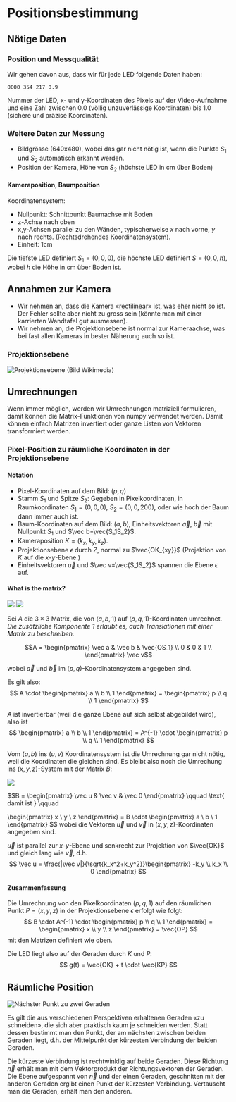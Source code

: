 # Positionsbestimmung
## Nötige Daten
### Position und Messqualität
Wir gehen davon aus, dass wir für jede LED folgende Daten haben:

    0000 354 217 0.9

Nummer der LED, x- und y-Koordinaten des Pixels auf der Video-Aufnahme und eine Zahl zwischen 0.0 (völlig unzuverlässige Koordinaten) bis 1.0 (sichere und präzise Koordinaten).


### Weitere Daten zur Messung
  * Bildgrösse (640x480), wobei das gar nicht nötig ist, 
wenn die Punkte $S_1$ und $S_2$ automatisch erkannt werden.
  * Position der Kamera, Höhe von $S_2$ (höchste LED in cm über Boden)

#### Kameraposition, Baumposition

Koordinatensystem:
  * Nullpunkt: Schnittpunkt Baumachse mit Boden
  * z-Achse nach oben
  * x,y-Achsen parallel zu den Wänden, typischerweise $x$ nach vorne, $y$ nach rechts. (Rechtsdrehendes Koordinatensystem).
  * Einheit: 1cm

Die tiefste LED definiert $S_1 = (0,0,0)$, die höchste LED definiert $S=(0,0,h)$, wobei $h$ die Höhe in cm über Boden ist.




## Annahmen zur Kamera
  * Wir nehmen an, dass die Kamera 
«[rectilinear](https://en.wikipedia.org/wiki/Rectilinear_lens)» ist, was eher nicht so ist. Der Fehler sollte aber nicht zu gross sein (könnte man mit einer karrierten Wandtafel gut ausmessen).
  * Wir nehmen an, die Projektionsebene ist normal zur Kameraachse, was bei fast allen Kameras in bester Näherung auch so ist.

### Projektionsebene

![Projektionsebene](https://upload.wikimedia.org/wikipedia/en/thumb/d/d2/Perspectiva-2.svg/578px-Perspectiva-2.svg.png) (Bild Wikimedia)

## Umrechnungen
Wenn immer möglich, werden wir Umrechnungen matriziell formulieren, damit können die Matrix-Funktionen von numpy verwendet werden. Damit können einfach Matrizen invertiert oder ganze Listen von Vektoren transformiert werden.
### Pixel-Position zu räumliche Koordinaten in der Projektionsebene

#### Notation
  * Pixel-Koordinaten auf dem Bild: $(p,q)$
  * Stamm $S_1$ und Spitze $S_2$:
     Gegeben in Pixelkoordinaten, in Raumkoordinaten $S_1=(0,0,0)$, $S_2=(0,0,200)$, oder wie hoch der Baum dann immer auch ist.
  * Baum-Koordinaten auf dem Bild: $(a,b)$, Einheitsvektoren $\vec a$, $\vec b$ mit Nullpunkt $S_1$ und $\vec b=\vec{S_1S_2}$.
  * Kameraposition $K=(k_x, k_y, k_z)$.
  * Projektionsebene $\epsilon$ durch $Z$, normal zu $\vec{OK_{xy}}$ (Projektion von $K$ auf die $x$-$y$-Ebene.)
  * Einheitsvektoren $\vec u$ und $\vec v=\vec{S_1S_2}$ spannen die Ebene $\epsilon$ auf.

#### What is the matrix?

![](coordinate-transform-01.jpg) ![](coordinate-transform-02.jpg)


Sei $A$ die $3 \times 3$ 
Matrix, die von $(a,b,1)$ auf 
$(p,q,1)$-Koordinaten umrechnet.
*Die zusätzliche Komponente 1 erlaubt es, auch Translationen mit einer Matrix zu beschreiben.*

```math
A = \begin{pmatrix}
\vec a & \vec b & \vec{OS_1} \\
0 & 0 & 1 \\
\end{pmatrix} \vec v
```

wobei $\vec a$ und $\vec b$ im $(p,q)$-Koordinatensystem angegeben sind.

Es gilt also:
$$ A \cdot \begin{pmatrix} 
a \\ b \\ 1 \end{pmatrix} =
\begin{pmatrix}
p \\ q \\ 1 \end{pmatrix}
$$

$A$ ist invertierbar (weil die ganze Ebene auf sich selbst abgebildet wird), also ist
$$
\begin{pmatrix} 
a \\ b \\ 1 \end{pmatrix} = 
A^{-1} \cdot 
\begin{pmatrix}
p \\ q \\ 1 \end{pmatrix}
$$

Vom $(a,b)$ ins $(u,v)$ Koordinatensystem ist die Umrechnung gar nicht nötig, weil die Koordinaten die gleichen sind. Es bleibt also noch die Umrechung ins $(x,y,z)$-System mit der Matrix $B$:

![](coordinate-transform-03.jpg)

$$B = \begin{pmatrix}
\vec u & \vec v & \vec 0
\end{pmatrix} \qquad \text{ damit ist } \qquad

\begin{pmatrix}
x \\ y \\ z \end{pmatrix} =
B \cdot 
\begin{pmatrix}
a \\ b \\ 1 \end{pmatrix}
$$
wobei die Vektoren $\vec u$ und $\vec v$ in
$(x,y,z)$-Koordinaten angegeben sind. 

$\vec u$ ist parallel zur 
$x$-$y$-Ebene und senkrecht zur Projektion von $\vec{OK}$ und gleich lang wie $\vec v$, d.h.
$$
\vec u = \frac{|\vec v|}{\sqrt{k_x^2+k_y^2}}\begin{pmatrix} -k_y \\ k_x \\ 0 \end{pmatrix}
$$



#### Zusammenfassung
Die Umrechnung von den Pixelkoordinaten $(p,q,1)$ 
auf den räumlichen
Punkt $P=(x,y,z)$ in der Projektionsebene 
$\epsilon$ erfolgt wie folgt:
$$
B \cdot A^{-1} \cdot
\begin{pmatrix}
p \\ q \\ 1
\end{pmatrix} = 
\begin{pmatrix}
x \\ y \\ z
\end{pmatrix}
= \vec{OP}
$$
mit den Matrizen definiert wie oben.


Die LED liegt also auf der Geraden
durch $K$ und $P$:
$$
g(t) = \vec{OK} + t \cdot \vec{KP}
$$
## Räumliche Position

![Nächster Punkt zu zwei Geraden](missing-line-intersection.jpg)

Es gilt die aus verschiedenen Perspektiven erhaltenen Geraden «zu schneiden», die sich aber
praktisch kaum je schneiden werden.
Statt dessen bestimmt man den Punkt, der am nächsten zwischen beiden Geraden liegt, d.h. der Mittelpunkt der kürzesten Verbindung der beiden Geraden.

Die kürzeste Verbindung ist rechtwinklig auf beide
Geraden. Diese Richtung $\vec n$ 
erhält man mit dem Vektorprodukt der Richtungsvektoren der Geraden.
Die Ebene aufgespannt von $\vec n$ und der einen
Geraden, geschnitten mit der anderen Geraden ergibt
einen Punkt der kürzesten Verbindung.
Vertauscht man die Geraden, erhält man den anderen.
